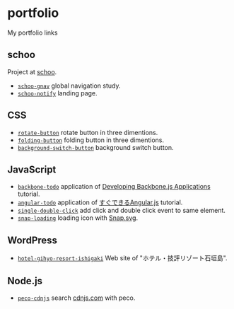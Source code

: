 # portfolio
My portfolio links

## schoo
Project at [schoo](https://schoo.jp/).
 - [`schoo-gnav`](https://github.com/shgtkshruch/schoo-gnav) global navigation study.
 - [`schoo-notify`](https://github.com/shgtkshruch/schoo-notify) landing page.

## CSS
- [`rotate-button`](https://github.com/shgtkshruch/rotate-button) rotate button in three dimentions.
- [`folding-button`](https://github.com/shgtkshruch/folding-button) folding button in three dimentions.
- [`background-switch-button`](https://github.com/shgtkshruch/background-switch-button) background switch button.

## JavaScript
 - [`backbone-todo`](https://github.com/shgtkshruch/backbone-todo) application of [Developing Backbone.js Applications](http://shop.oreilly.com/product/0636920025344.do) tutorial.
 - [`angular-todo`](https://github.com/shgtkshruch/angular-todo) application of [すぐできるAngular.js](http://8th713.github.io/LearnAngularJS/#/) tutorial.
 - [`single-double-click`](https://github.com/shgtkshruch/single-double-click) add click and double click event to same element.
 - [`snap-loading`](https://github.com/shgtkshruch/snap-loading) loading icon with [Snap.svg](http://snapsvg.io/).

## WordPress
 - [`hotel-gihyo-resort-ishigaki`](https://github.com/shgtkshruch/hotel-gihyo-resort-ishigaki) Web site of "ホテル・技評リゾート石垣島".
 
## Node.js
 - [`peco-cdnjs`](https://github.com/shgtkshruch/peco-cdnjs) search [cdnjs.com](https://cdnjs.com/) with peco. 
